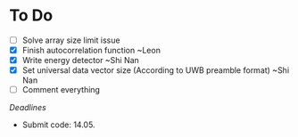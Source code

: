 # To Do

- [ ] Solve array size limit issue
- [x] Finish autocorrelation function ~Leon
- [x] Write energy detector ~Shi Nan
- [x] Set universal data vector size (According to UWB preamble format) ~Shi Nan
- [ ] Comment everything

*Deadlines*

* Submit code: 14.05.
